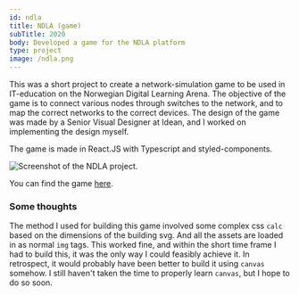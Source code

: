 ```yaml
---
id: ndla
title: NDLA (game)
subTitle: 2020
body: Developed a game for the NDLA platform
type: project
image: /ndla.png
---
```


This was a short project to create a
network-simulation game to be used in
IT-education on the Norwegian Digital Learning
Arena. The objective of the game is to connect
various nodes through switches to the network,
and to map the correct networks to the correct
devices. The design of the game was made by a
Senior Visual Designer at Idean, and I worked
on implementing the design myself.

The game is made in React.JS with Typescript
and styled-components.

![Screenshot of the NDLA project.](/ndla.png)

You can find the game <a href="https://ndla.no/subject:26f1cd12-4242-486d-be22-75c3750a52a2/topic:6e8a2eaf-4983-4d42-a9b0-911b5921b44a/resource:4eb12732-122b-45f0-b665-1580e1f9cb18" target="_blank">here</a>.

### Some thoughts

The method I used for building this game involved some complex css `calc` based on the dimensions of the building svg. And all the assets are loaded in as normal `img` tags. This worked fine, and within the short time frame I had to build this, it was the only way I could feasibly achieve it. In retrospect, it would probably have been better to build it using `canvas` somehow. I still haven't taken the time to properly learn `canvas`, but I hope to do so soon.
